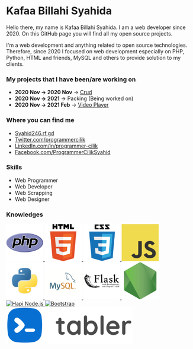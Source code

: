 # Kafaa Billahi Syahida

Hello there, my name is Kafaa Billahi Syahida. I am a web developer since 2020. On this GitHub page you will find all my open source projects.

I'm a web development and anything related to open source technologies. Therefore, since 2020 I focused on web development especially on PHP, Python, HTML and friends, MySQL and others to provide solution to my clients.

### My projects that I have been/are working on

- **2020 Nov &rarr; 2020 Nov** &rarr; [Crud](https://github.com/syahid246/crud)
- **2020 Nov &rarr; 2021** &rarr; Packing (Being worked on)
- **2020 Nov &rarr; 2021 Feb** &rarr; [Video Player](https://isofan24.github.io/youtube/)

### Where you can find me

- [Syahid246.rf.gd](https://syahid246.rf.gd)
- [Twitter.com/programmercilik](https://twitter.com/programmercilik/)
- [LinkedIn.com/in/programmer-cilik](https://linkedin.com/in/programmer-cilik/)
- [Facebook.com/ProgrammerCilikSyahid](https://facebook.com/programmerciliksyahid)

### Skills

- Web Programmer
- Web Developer
- Web Scrapping
- Web Designer

### Knowledges

<a href="https://php.net">
  <img src="https://raw.githubusercontent.com/github/explore/ccc16358ac4530c6a69b1b80c7223cd2744dea83/topics/php/php.png" height="100" alt="PHP"/>
</a>
<a href="https://html.spec.whatwg.org">
  <img src="https://raw.githubusercontent.com/github/explore/80688e429a7d4ef2fca1e82350fe8e3517d3494d/topics/html/html.png" height="100" alt="HTML"/>
</a>
<a href="https://w3.org/TR/CSS/#css">
  <img src="https://raw.githubusercontent.com/github/explore/80688e429a7d4ef2fca1e82350fe8e3517d3494d/topics/css/css.png" height="100" alt="CSS"/>
</a>
<a href="https://ecma-international.org/publications-and-standards/standards/ecma-262/">
  <img src="https://raw.githubusercontent.com/github/explore/80688e429a7d4ef2fca1e82350fe8e3517d3494d/topics/javascript/javascript.png" height="100" alt="Javascript"/>
</a>
<a href="https://python.org">
  <img src="https://raw.githubusercontent.com/github/explore/80688e429a7d4ef2fca1e82350fe8e3517d3494d/topics/python/python.png" height="100" alt="Python"/>
</a>
<a href="https://mysql.com">
  <img src="https://raw.githubusercontent.com/github/explore/80688e429a7d4ef2fca1e82350fe8e3517d3494d/topics/mysql/mysql.png" height="100" alt="MySQL"/>
</a>
<a href="https://palletsprojects.com/p/flask">
  <img src="https://raw.githubusercontent.com/github/explore/80688e429a7d4ef2fca1e82350fe8e3517d3494d/topics/flask/flask.png" height="100" alt="Python Flask"/>
</a>
<a href="https://nodejs.org">
  <img src="https://raw.githubusercontent.com/github/explore/80688e429a7d4ef2fca1e82350fe8e3517d3494d/topics/nodejs/nodejs.png" height="100" alt="Node.js"/>
</a>
<a href="https://hapi.dev">
  <img src="https://raw.githubusercontent.com/hapijs/assets/master/images/hapi.png" height="100" alt="Hapi Node.js"/>
</a>
<a href="https://getbootstrap.com">
  <img src="https://getbootstrap.com/docs/5.1/assets/brand/bootstrap-logo-shadow.png" height="100" alt="Bootstrap"/>
</a>
<a href="https://tabler.io">
  <img src="https://raw.githubusercontent.com/tabler/tabler/dev/src/static/logo.svg" height="100" alt="Tabler"/>
</a>

